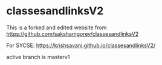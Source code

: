 # classesandlinksV2

This is a forked and edited website from https://github.com/sakshamgorey/classesandlinksV2

For SYCSE: https://krishsavani.github.io/classesandlinksV2/

active branch is masterv1



